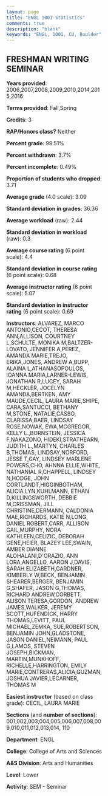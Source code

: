 ```yaml
---
layout: page
title: "ENGL 1001 Statistics"
comments: true
description: "blank"
keywords: "ENGL, 1001, CU, Boulder"
--- 
```

<head>
<script src="https://ajax.googleapis.com/ajax/libs/jquery/2.1.3/jquery.min.js"></script>
<script src="https://dl.dropboxusercontent.com/s/pc42nxpaw1ea4o9/highcharts.js?dl=0"></script>
<!-- <script src="../assets/js/highcharts.js"></script> -->
<style type="text/css">@font-face {
	font-family: "Bebas Neue";
	src: url(https://www.filehosting.org/file/details/544349/BebasNeue%20Regular.otf) format("opentype");
	}
	h1.Bebas { 
		font-family: "Bebas Neue", Verdana, Tahoma;
	}
</style>
</head>
<body>
	<div id="container" style="float: right; width: 45%; height: 88%; margin-left: 2.5%; margin-right: 2.5%;"></div>
	<script language="JavaScript">
		$(document).ready(function() {
		var chart = {type: 'column'};
		var title = {text: 'Grade Distribution'};
		var xAxis = {categories: ['A','B','C','D','F'],crosshair: true};
		var yAxis = {min: 0,title: {text: 'Percentage'}};
		var tooltip = {headerFormat: '<center><b><span style="font-size:20px">{point.key}</span></b></center>',
		               pointFormat: '<td style="padding:0"><b>{point.y:.1f}%</b></td>',
		               footerFormat: '</table>',shared: true,useHTML: true};
		var plotOptions = {column: {pointPadding: 0.0,borderWidth: 0}};  
		var credits = {enabled: false};var series= [{name: 'Percent',data: [42.15,40.11,11.11,1.99,4.64,]}];
		var json = {};
		json.chart = chart;
		json.title = title;
		json.tooltip = tooltip;
		json.xAxis = xAxis;
		json.yAxis = yAxis;  
		json.series = series;
		json.plotOptions = plotOptions;  
		json.credits = credits;
		$('#container').highcharts(json);
	});
	</script>
</body>
			   
## FRESHMAN WRITING SEMINAR

**Years provided**: 2006,2007,2008,2009,2010,2014,2015,2016

**Terms provided**: Fall,Spring

**Credits**: 3

**RAP/Honors class?** Neither

**Percent grade**: 99.51%

**Percent withdrawn**: 3.7%

**Percent incomplete**: 0.49%

**Proportion of students who dropped**: 3.71

**Average grade** (4.0 scale): 3.09

**Standard deviation in grades**: 36.36

**Average workload** (raw): 2.44

**Standard deviation in workload** (raw): 0.3

**Average course rating** (6 point scale): 4.4

**Standard deviation in course rating** (6 point scale): 0.68

**Average instructor rating** (6 point scale): 5.07

**Standard deviation in instructor rating** (6 point scale): 0.69

**Instructors**: ALVAREZ, MARCO ANTONIO,CECOT, THERESA ANN,ALLISON, COURTNEY L,SCHULTE, MONIKA M,BALTZER-LOVATO, JENNIFER A,PEREZ, AMANDA MARIE,TREJO, ERIKA,JONES, ANDREW A,BUPP, ALAINA L,ATHANASOPOULOS, IOANNA MARIA,LARNER-LEWIS, JONATHAN R,LUCEY, SARAH M,HECKLER, JOCELYN AMANDA,BERTKEN, AMY MAUDE,CECIL, LAURA MARIE,SHIPE, CARA,SANTUCCI, BETHANY M,STONE, NATALIE,CASSO, CLARISSA,BAER, LINDSAY ROSE,NOWAK, EWA,MCGREGOR, KELLY L.,BORNSTEIN, JESSICA F,NAKAZONO, HIDEKI,STRATHEARN, JUDITH L.,MARTYN, CHARLES B,THOMAS, LINDSAY,NORFORD, JESSE T,GAY, LINDSEY MARLENE POWERS,CHO, AHNNA ELLIE,WHITE, NATHANIAL R,CHAPPELL, LINDSEY N,HODGE, JOHN CORTLANDT,HIGGINBOTHAM, ALICIA LYN,KUHLMANN, ETHAN D,KILLINGSWORTH, DEBBIE M,CRISSMAN, JILL CHRISTINE,DERMANN, CALDONIA MAE,RICHARDS, KATIE N,LONG, DANIEL ROBERT,CARR, ALLISON GAIL,MURPHY, NORA KATHLEEN,CELIZIC, DEBORAH GENE,HEIER, BLAZEY LEE,SWAIN, AMBER DIANNE ALOHALANI,D'ORAZIO, ANN LORA,ANGELLO, AARON J,DAVIS, SARAH ELIZABETH,GARDNER, KIMBERLY W,BECK, BENJAMIN SHEARER,BERGER, BENJAMIN G,SHAFER, JASON G,THOMAS, RICHARD ANDREW,CORBETT, ALISON TERESA,GORDON, ANDREW JAMES,WALKER, JEREMY SCOTT,HUFENDICK, HARRY THOMAS,LEVITT, PAUL MICHAEL,ZEMKA, SUE,ROBERTSON, BENJAMIN JOHN,GLADSTONE, JASON DANIEL,NEIMANN, PAUL G,LAMOS, STEVEN JOSEPH,BICKMAN, MARTIN,MUNKHOFF, RICHELLE,HARRINGTON, EMILY MARIE,CONTRERAS,ALICIA,GUZMAN,JOSHUA JAVIER,LECARNER, THOMAS M

**Easiest instructor** (based on class grade): CECIL, LAURA MARIE

**Sections** (and **number of sections**): 001,002,003,004,005,006,007,008,009,010,011,012,013,014, 110

**Department**: ENGL

**College**: College of Arts and Sciences

**A&S Division**: Arts and Humanities

**Level**: Lower

**Activity**: SEM - Seminar